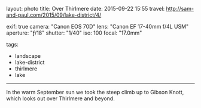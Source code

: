 layout: photo
title: Over Thirlmere
date: 2015-09-22 15:55
travel: http://sam-and-paul.com/2015/09/lake-district/4/

exif: true
camera: "Canon EOS 70D"
lens: "Canon EF 17-40mm f/4L USM"
aperture: "ƒ/18"
shutter: "1/40"
iso: 100
focal: "17.0mm"

tags:
  - landscape
  - lake-district
  - thirlmere
  - lake
---

In the warm September sun we took the steep climb up to Gibson Knott, which looks out over Thirlmere and beyond.
